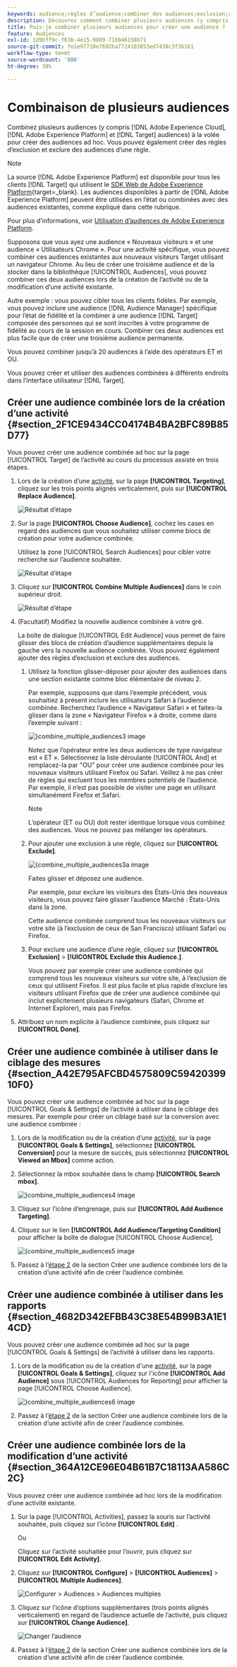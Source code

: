 ```yaml
---
keywords: audience;règles d’audience;combiner des audiences;exclusion;ajouter une exclusion;exclure;combinaison d’audiences;audience adhoc;audience ad hoc
description: Découvrez comment combiner plusieurs audiences (y compris des audiences Adobe Experience Cloud et  [!DNL Target] des audiences) à la volée pour créer des audiences ad hoc.
title: Puis-je combiner plusieurs audiences pour créer une audience ?
feature: Audiences
exl-id: 1d9bff9c-f63b-4e15-9809-71b046158b71
source-git-commit: fe1e97710e7692ba7724103853ed7438c3f361b1
workflow-type: tm+mt
source-wordcount: '886'
ht-degree: 38%

---
```


# Combinaison de plusieurs audiences

Combinez plusieurs audiences (y compris [!DNL Adobe Experience Cloud], [!DNL Adobe Experience Platform] et [!DNL Target] audiences) à la volée pour créer des audiences ad hoc. Vous pouvez également créer des règles d’exclusion et exclure des audiences d’une règle.

>[!NOTE]
>
>La source [!DNL Adobe Experience Platform] est disponible pour tous les clients [!DNL Target] qui utilisent le [ SDK Web de Adobe Experience Platform](https://experienceleague.adobe.com/docs/target-dev/developer/client-side/aep-web-sdk.html?lang=en){target=_blank}. Les audiences disponibles à partir de [!DNL Adobe Experience Platform] peuvent être utilisées en l’état ou combinées avec des audiences existantes, comme expliqué dans cette rubrique.
>
>Pour plus d’informations, voir [Utilisation d’audiences de Adobe Experience Platform](/help/main/c-target/c-audiences/audiences.md#aep).

Supposons que vous ayez une audience « Nouveaux visiteurs » et une audience « Utilisateurs Chrome ». Pour une activité spécifique, vous pouvez combiner ces audiences existantes aux nouveaux visiteurs Target utilisant un navigateur Chrome. Au lieu de créer une troisième audience et de la stocker dans la bibliothèque [!UICONTROL Audiences], vous pouvez combiner ces deux audiences lors de la création de l’activité ou de la modification d’une activité existante.

Autre exemple : vous pouvez cibler tous les clients fidèles. Par exemple, vous pouvez inclure une audience [!DNL Audience Manager] spécifique pour l’état de fidélité et la combiner à une audience [!DNL Target] composée des personnes qui se sont inscrites à votre programme de fidélité au cours de la session en cours. Combiner ces deux audiences est plus facile que de créer une troisième audience permanente.

Vous pouvez combiner jusqu’à 20 audiences à l’aide des opérateurs ET et OU.

Vous pouvez créer et utiliser des audiences combinées à différents endroits dans l’interface utilisateur [!DNL Target].

## Créer une audience combinée lors de la création d’une activité {#section_2F1CE9434CC04174B4BA2BFC89B85D77}

Vous pouvez créer une audience combinée ad hoc sur la page [!UICONTROL Target] de l’activité au cours du processus assisté en trois étapes.

1. Lors de la création d’une [activité](/help/main/c-activities/activities.md#concept_D317A95A1AB54674BA7AB65C7985BA03), sur la page **[!UICONTROL Targeting]**, cliquez sur les trois points alignés verticalement, puis sur **[!UICONTROL Replace Audience]**.

   ![Résultat d’étape](assets/edit_audience.png)

1. Sur la page **[!UICONTROL Choose Audience]**, cochez les cases en regard des audiences que vous souhaitez utiliser comme blocs de création pour votre audience combinée.

   Utilisez la zone [!UICONTROL Search Audiences] pour cibler votre recherche sur l’audience souhaitée.

   ![Résultat d’étape](assets/combine_multiple_audiences1.png)

1. Cliquez sur **[!UICONTROL Combine Multiple Audiences]** dans le coin supérieur droit.

   ![Résultat d’étape](assets/combine_multiple_audiences2.png)

1. (Facultatif) Modifiez la nouvelle audience combinée à votre gré.

   La boîte de dialogue [!UICONTROL Edit Audience] vous permet de faire glisser des blocs de création d’audience supplémentaires depuis la gauche vers la nouvelle audience combinée. Vous pouvez également ajouter des règles d’exclusion et exclure des audiences.

   1. Utilisez la fonction glisser-déposer pour ajouter des audiences dans une section existante comme bloc élémentaire de niveau 2.

      Par exemple, supposons que dans l’exemple précédent, vous souhaitiez à présent inclure les utilisateurs Safari à l’audience combinée. Recherchez l’audience « Navigateur Safari » et faites-la glisser dans la zone « Navigateur Firefox » à droite, comme dans l’exemple suivant :

      ![&rbrace;combine_multiple_audiences3 image](assets/combine_multiple_audiences3.png)

      Notez que l’opérateur entre les deux audiences de type navigateur est « ET ». Sélectionnez la liste déroulante [!UICONTROL And] et remplacez-la par &quot;OU&quot; pour créer une audience combinée pour les nouveaux visiteurs utilisant Firefox ou Safari. Veillez à ne pas créer de règles qui excluent tous les membres potentiels de l’audience. Par exemple, il n’est pas possible de visiter une page en utilisant simultanément Firefox et Safari.

      >[!NOTE]
      >
      >L’opérateur (ET ou OU) doit rester identique lorsque vous combinez des audiences. Vous ne pouvez pas mélanger les opérateurs.

   1. Pour ajouter une exclusion à une règle, cliquez sur **[!UICONTROL Exclude]**.

      ![&lbrace;combine_multiple_audiences3a image](assets/combine_multiple_audiences3a.png)

      Faites glisser et déposez une audience.

      Par exemple, pour exclure les visiteurs des États-Unis des nouveaux visiteurs, vous pouvez faire glisser l’audience Marché : États-Unis dans la zone.

      Cette audience combinée comprend tous les nouveaux visiteurs sur votre site (à l’exclusion de ceux de San Francisco) utilisant Safari ou Firefox.

   1. Pour exclure une audience d’une règle, cliquez sur **[!UICONTROL Exclusion]** > **[!UICONTROL Exclude this Audience.]**.

      Vous pouvez par exemple créer une audience combinée qui comprend tous les nouveaux visiteurs sur votre site, à l’exclusion de ceux qui utilisent Firefox. Il est plus facile et plus rapide d’exclure les visiteurs utilisant Firefox que de créer une audience combinée qui inclut explicitement plusieurs navigateurs (Safari, Chrome et Internet Explorer), mais pas Firefox.

1. Attribuez un nom explicite à l’audience combinée, puis cliquez sur **[!UICONTROL Done]**.

## Créer une audience combinée à utiliser dans le ciblage des mesures {#section_A42E795AFCBD4575809C5942039910F0}

Vous pouvez créer une audience combinée ad hoc sur la page [!UICONTROL Goals & Settings] de l’activité à utiliser dans le ciblage des mesures. Par exemple pour créer un ciblage basé sur la conversion avec une audience combinée :

1. Lors de la modification ou de la création d’une [activité](/help/main/c-activities/activities.md#concept_D317A95A1AB54674BA7AB65C7985BA03), sur la page **[!UICONTROL Goals & Settings]**, sélectionnez **[!UICONTROL Conversion]** pour la mesure de succès, puis sélectionnez **[!UICONTROL Viewed an Mbox]** comme action.
1. Sélectionnez la mbox souhaitée dans le champ **[!UICONTROL Search mbox]**.

   ![&rbrace;combine_multiple_audiences4 image](assets/combine_multiple_audiences4.png)

1. Cliquez sur l’icône d’engrenage, puis sur **[!UICONTROL Add Audience Targeting]**.
1. Cliquez sur le lien **[!UICONTROL Add Audience/Targeting Condition]** pour afficher la boîte de dialogue [!UICONTROL Choose Audience].

   ![ &lbrace;combine_multiple_audiences5 image](assets/combine_multiple_audiences5.png)

1. Passez à l’[étape 2](/help/main/c-target/combining-multiple-audiences.md#section_2F1CE9434CC04174B4BA2BFC89B85D77) de la section Créer une audience combinée lors de la création d’une activité afin de créer l’audience combinée.

## Créer une audience combinée à utiliser dans les rapports {#section_4682D342EFBB43C38E54B99B3A1E14CD}

Vous pouvez créer une audience combinée ad hoc sur la page [!UICONTROL Goals & Settings] de l’activité à utiliser dans les rapports.

1. Lors de la modification ou de la création d&#39;une [activité](/help/main/c-activities/activities.md#concept_D317A95A1AB54674BA7AB65C7985BA03), sur la page **[!UICONTROL Goals & Settings]**, cliquez sur l&#39;icône **[!UICONTROL Add Audience]** sous [!UICONTROL Audiences for Reporting] pour afficher la page [!UICONTROL Choose Audience].

   ![&rbrace;combine_multiple_audiences6 image](assets/combine_multiple_audiences6.png)

1. Passez à l’[étape 2](/help/main/c-target/combining-multiple-audiences.md#section_2F1CE9434CC04174B4BA2BFC89B85D77) de la section Créer une audience combinée lors de la création d’une activité afin de créer l’audience combinée.

## Créer une audience combinée lors de la modification d’une activité {#section_364A12CE96E04B61B7C18113AA586C2C}

Vous pouvez créer une audience combinée ad hoc lors de la modification d’une activité existante.

1. Sur la page [!UICONTROL Activities], passez la souris sur l’activité souhaitée, puis cliquez sur l’icône **[!UICONTROL Edit]** .

   Ou

   Cliquez sur l’activité souhaitée pour l’ouvrir, puis cliquez sur **[!UICONTROL Edit Activity]**.

1. Cliquez sur **[!UICONTROL Configure]** > **[!UICONTROL Audiences]** > **[!UICONTROL Multiple Audiences]**.

   ![Configurer > Audiences > Audiences multiples](assets/combine_multiple_audiences7.png)

1. Cliquez sur l’icône d’options supplémentaires (trois points alignés verticalement) en regard de l’audience actuelle de l’activité, puis cliquez sur **[!UICONTROL Change Audience]**.

   ![Changer l’audience](assets/combine_multiple_audiences8.png)

1. Passez à l’[étape 2](/help/main/c-target/combining-multiple-audiences.md#section_2F1CE9434CC04174B4BA2BFC89B85D77) de la section Créer une audience combinée lors de la création d’une activité afin de créer l’audience combinée.
